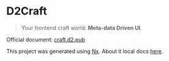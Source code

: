 # D2Craft

> Your frontend craft world: **Meta-data Driven UI**.

Official document: [craft.d2.pub](https://craft.d2.pub)

This project was generated using [Nx](https://nx.dev). About it local docs [here](./README_NX.md).
